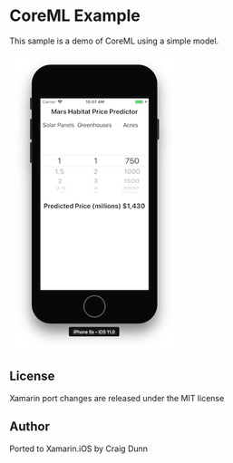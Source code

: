 CoreML Example
============

This sample is a demo of CoreML using a simple model.

![machine learning example result](Screenshots/01-sml.png)


License
-------

Xamarin port changes are released under the MIT license

Author
------

Ported to Xamarin.iOS by Craig Dunn
